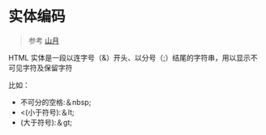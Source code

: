 # 实体编码

> 参考 [山月](https://q.shanyue.tech/fe/html/480.html)

HTML 实体是一段以连字号（&）开头、以分号（;）结尾的字符串，用以显示不可见字符及保留字符

比如：

- 不可分的空格:＆nbsp;
- <(小于符号):＆lt;
- (大于符号):＆gt;
